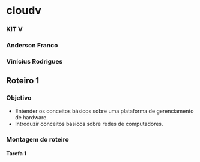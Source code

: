 # cloudv
### KIT V
### Anderson Franco
### Vinícius Rodrigues
## Roteiro 1
### Objetivo
- Entender os conceitos básicos sobre uma plataforma de gerenciamento de hardware.
- Introduzir conceitos básicos sobre redes de computadores.
### Montagem do roteiro
#### Tarefa 1
